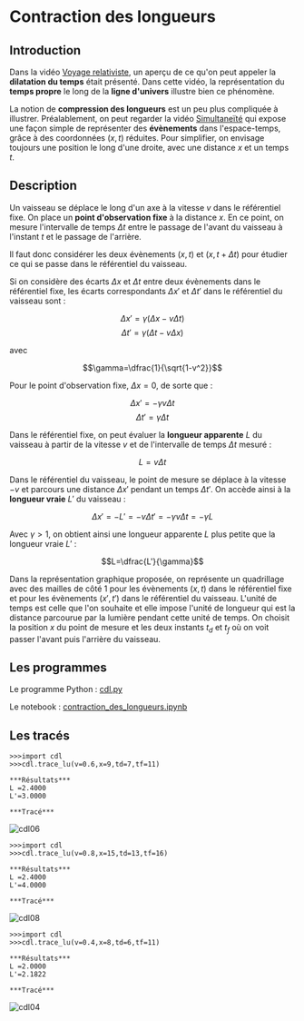 # Contraction des longueurs

## Introduction

Dans la vidéo [Voyage relativiste](https://www.youtube.com/watch?v=1jKPtu5m3DQ), un aperçu de ce qu'on peut appeler la **dilatation du temps** était présenté. Dans cette vidéo, la représentation du **temps propre** le long de la **ligne d'univers** illustre bien ce phénomène.

La notion de **compression des longueurs** est un peu plus compliquée à illustrer. Préalablement, on peut regarder la vidéo [Simultaneïté](https://www.youtube.com/watch?v=jib6EababqA) qui expose une façon simple de représenter des **évènements** dans l'espace-temps, grâce à des coordonnées $(x,t)$ réduites. Pour simplifier, on envisage toujours une position le long d'une droite, avec une distance $x$ et un temps $t$.

## Description

Un vaisseau se déplace le long d'un axe à la vitesse $v$ dans le référentiel fixe. On place un **point d'observation fixe** à la distance $x$. En ce point, on mesure l'intervalle de temps $\Delta t$ entre le passage de l'avant du vaisseau à l'instant $t$ et le passage de l'arrière.

Il faut donc considérer les deux évènements $(x,t)$ et $(x,t+\Delta t)$ pour étudier ce qui se passe dans le référentiel du vaisseau.

Si on considère des écarts $\Delta x$ et $\Delta t$ entre deux évènements dans le référentiel fixe, les écarts correspondants $\Delta x'$ et $\Delta t'$ dans le référentiel du vaisseau sont :

$$\Delta x'= \gamma\left(\Delta x-v\Delta t\right)$$
$$\Delta t'= \gamma\left(\Delta t-v\Delta x\right)$$

avec

$$\gamma=\dfrac{1}{\sqrt{1-v^2}}$$

Pour le point d'observation fixe, $\Delta x=0$, de sorte que :

$$\Delta x'= -\gamma v\Delta t$$
$$\Delta t'= \gamma\Delta t$$

Dans le référentiel fixe, on peut évaluer la **longueur apparente** $L$ du vaisseau à partir de la vitesse $v$ et de l'intervalle de temps $\Delta t$ mesuré :

$$L=v\Delta t$$

Dans le référentiel du vaisseau, le point de mesure se déplace à la vitesse $-v$ et parcours une distance $\Delta x'$ pendant un temps $\Delta t'$. On accède ainsi à la **longueur vraie** $L'$ du vaisseau :

$$\Delta x'= -L'=-v\Delta t'=-\gamma v\Delta t=-\gamma L$$

Avec $\gamma > 1$, on obtient ainsi une longueur apparente $L$ plus petite que la longueur vraie $L'$ :

$$L=\dfrac{L'}{\gamma}$$

Dans la représentation graphique proposée, on représente un quadrillage avec des mailles de côté $1$ pour les évènements $(x,t)$ dans le référentiel fixe et pour les évènements $(x',t')$ dans le référentiel du vaisseau. L'unité de temps est celle que l'on souhaite et elle impose l'unité de longueur qui est la distance parcourue par la lumière pendant cette unité de temps. On choisit la position $x$ du point de mesure et les deux instants $t_d$ et $t_f$ où on voit passer l'avant puis l'arrière du vaisseau.

## Les programmes

Le programme Python : [cdl.py](cdl.py)

Le notebook : [contraction_des_longueurs.ipynb](contraction_des_longueurs.ipynb)

## Les tracés

```
>>>import cdl
>>>cdl.trace_lu(v=0.6,x=9,td=7,tf=11)

***Résultats***
L =2.4000
L'=3.0000

***Tracé***
```
![cdl06](https://github.com/user-attachments/assets/2229188d-d16e-480c-8e99-229307e969ee)

```
>>>import cdl
>>>cdl.trace_lu(v=0.8,x=15,td=13,tf=16)

***Résultats***
L =2.4000
L'=4.0000

***Tracé***
```
![cdl08](https://github.com/user-attachments/assets/0e016cb2-12d7-42ce-8bce-6c013700b3d2)

```
>>>import cdl
>>>cdl.trace_lu(v=0.4,x=8,td=6,tf=11)

***Résultats***
L =2.0000
L'=2.1822

***Tracé***
```
![cdl04](https://github.com/user-attachments/assets/129a5bb3-323d-470e-a46a-073ef3043d15)
